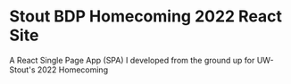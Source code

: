 # Stout BDP Homecoming 2022 React Site
A React Single Page App (SPA) I developed from the ground up for UW-Stout's 2022 Homecoming 
